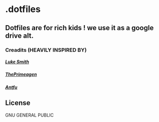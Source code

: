 
# .dotfiles
## Dotfiles are for rich kids ! we use it as a google drive alt.
### Creadits (HEAVILY INSPIRED BY) 
 ##### [Luke Smith](https://github.com/lukesmithxyz)
 ##### [ThePrimeagen](https://github.com/ThePrimeagen)
 ##### [Antfu](https://github.com/antfu)

## License
GNU GENERAL PUBLIC